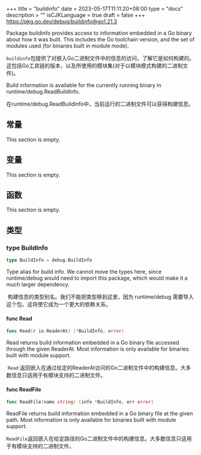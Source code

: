 +++
title = "buildinfo"
date = 2023-05-17T11:11:20+08:00
type = "docs"
description = ""
isCJKLanguage = true
draft = false
+++
https://pkg.go.dev/debug/buildinfo@go1.21.3

Package buildinfo provides access to information embedded in a Go binary about how it was built. This includes the Go toolchain version, and the set of modules used (for binaries built in module mode).

​	`buildinfo`包提供了对嵌入Go二进制文件中的信息的访问，了解它是如何构建的。这包括Go工具链的版本，以及所使用的模块集(对于以模块模式构建的二进制文件)。

Build information is available for the currently running binary in runtime/debug.ReadBuildInfo.

​	在runtime/debug.ReadBuildInfo中，当前运行的二进制文件可以获得构建信息。

## 常量 

This section is empty.

## 变量

This section is empty.

## 函数

This section is empty.

## 类型

### type BuildInfo 

``` go 
type BuildInfo = debug.BuildInfo
```

Type alias for build info. We cannot move the types here, since runtime/debug would need to import this package, which would make it a much larger dependency.

​	构建信息的类型别名。我们不能把类型移到这里，因为 runtime/debug 需要导入这个包，这将使它成为一个更大的依赖关系。

#### func Read 

``` go 
func Read(r io.ReaderAt) (*BuildInfo, error)
```

Read returns build information embedded in a Go binary file accessed through the given ReaderAt. Most information is only available for binaries built with module support.

​	`Read` 返回嵌入在通过给定的ReaderAt访问的Go二进制文件中的构建信息。大多数信息只适用于有模块支持的二进制文件。

#### func ReadFile 

``` go 
func ReadFile(name string) (info *BuildInfo, err error)
```

ReadFile returns build information embedded in a Go binary file at the given path. Most information is only available for binaries built with module support.

​	`ReadFile`返回嵌入在给定路径的Go二进制文件中的构建信息。大多数信息只适用于有模块支持的二进制文件。